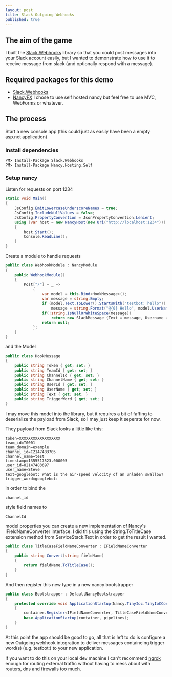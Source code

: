 ```yaml
---
layout: post
title: Slack Outgoing Webhooks
published: true
---
```


## The aim of the game
I built the [Slack.Webhooks](http://github.com/nerdfury/Slack.Webhooks) library so that you could post messages into your Slack account easily, but I wanted to demonstrate how to use it to receive message from slack (and optionally respond with a message).

## Required packages for this demo

- [Slack.Webhooks](http://github.com/nerdfury/Slack.Webhooks)
- [NancyFX](http://github.com/nancyfx/nancy) I chose to use self hosted nancy but feel free to use MVC, WebForms or whatever.

## The process

Start a new console app (this could just as easily have been a empty asp.net application)

### Install dependencies

```
PM> Install-Package Slack.Webhooks
PM> Install-Package Nancy.Hosting.Self
```

### Setup nancy

Listen for requests on port 1234

```csharp
static void Main()
{
    JsConfig.EmitLowercaseUnderscoreNames = true;
    JsConfig.IncludeNullValues = false;
    JsConfig.PropertyConvention = JsonPropertyConvention.Lenient;
    using (var host = new NancyHost(new Uri("http://localhost:1234")))
    {
        host.Start();
        Console.ReadLine();
    }
}
```

Create a module to handle requests

```csharp
public class WebhookModule : NancyModule
{
    public WebhookModule()
    {
        Post["/"] = _ =>
            {
                var model = this.Bind<HookMessage>();
                var message = string.Empty;
                if (model.Text.ToLower().StartsWith("testbot: hello"))
                    message = string.Format("@{0} Hello", model.UserName);
                if(!string.IsNullOrWhiteSpace(message))
                    return new SlackMessage {Text = message, Username = "testbot", IconEmoji = Emoji.Ghost};
                return null;
            };
    }
}
```

and the Model

```csharp
public class HookMessage
{
    public string Token { get; set; }
    public string TeamId { get; set; }
    public string ChannelId { get; set; }
    public string ChannelName { get; set; }
    public string UserId { get; set; }
    public string UserName { get; set; }
    public string Text { get; set; }
    public string TriggerWord { get; set; }
}
```

I may move this model into the library, but it requires a bit of faffing to deserialize the payload from Slack, so I may just keep it seperate for now.

They payload from Slack looks a little like this:

```
token=XXXXXXXXXXXXXXXXXX
team_id=T0001
team_domain=example
channel_id=C2147483705
channel_name=test
timestamp=1355517523.000005
user_id=U2147483697
user_name=Steve
text=googlebot: What is the air-speed velocity of an unladen swallow?
trigger_word=googlebot:
```

in order to bind the 

```
channel_id
```

style field names to 

```
ChannelId
```

model properties you can create a new implementation of Nancy's IFieldNameConverter interface. I did this using the String.ToTitleCase extension method from ServiceStack.Text in order to get the result I wanted.

```csharp
public class TitleCaseFieldNameConverter : IFieldNameConverter
{
    public string Convert(string fieldName)
    {
        return fieldName.ToTitleCase();
    }
}
```

And then register this new type in a new nancy bootstrapper

```csharp
public class Bootstrapper : DefaultNancyBootstrapper
{
    protected override void ApplicationStartup(Nancy.TinyIoc.TinyIoCContainer container, Nancy.Bootstrapper.IPipelines pipelines)
    {
        container.Register<IFieldNameConverter, TitleCaseFieldNameConverter>();
        base.ApplicationStartup(container, pipelines);
    }
}
```

At this point the app should be good to go, all that is left to do is configure a new Outgoing webhook integration to deliver messages containeing trigger word(s) (e.g. testbot:) to your new application.

If you want to do this on your local dev machine I can't recommend [ngrok](https://ngrok.com/) enough for routing external traffic without having to mess about with routers, dns and firewalls too much.
